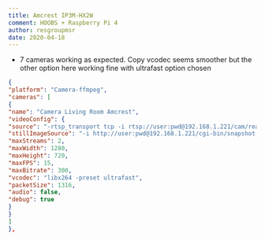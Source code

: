 ```yaml
---
title: Amcrest IP3M-HX2W
comment: HOOBS + Raspberry Pi 4
author: resgroupmsr
date: 2020-04-18
---
```

- 7 cameras working as expected.  Copy vcodec seems smoother but the other option here working fine with ultrafast option chosen

```json
{
"platform": "Camera-ffmpeg",
"cameras": [
{
"name": "Camera Living Room Amcrest",
"videoConfig": {
"source": "-rtsp_transport tcp -i rtsp://user:pwd@192.168.1.221/cam/realmonitor?channel=1&subtype=00&authbasic=YWRtaW46bG9sYTk2OTg=",
"stillImageSource": "-i http://user:pwd@192.168.1.221/cgi-bin/snapshot.cgi?1",
"maxStreams": 2,
"maxWidth": 1280,
"maxHeight": 720,
"maxFPS": 15,
"maxBitrate": 300,
"vcodec": "libx264 -preset ultrafast",
"packetSize": 1316,
"audio": false,
"debug": true
}
}
]
},
```
